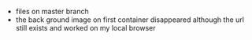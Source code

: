- files on master branch
- the back ground image on first container disappeared although the url still exists and worked on my local browser
